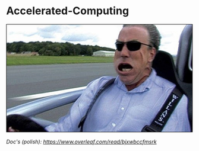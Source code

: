 # Accelerated-Computing

<img src="ImgInput/clark.jpg" alt="Clark" width="500" height="290" style="border: 1px solid black">

*Doc's (polish): https://www.overleaf.com/read/bjxwbccfmsrk*
